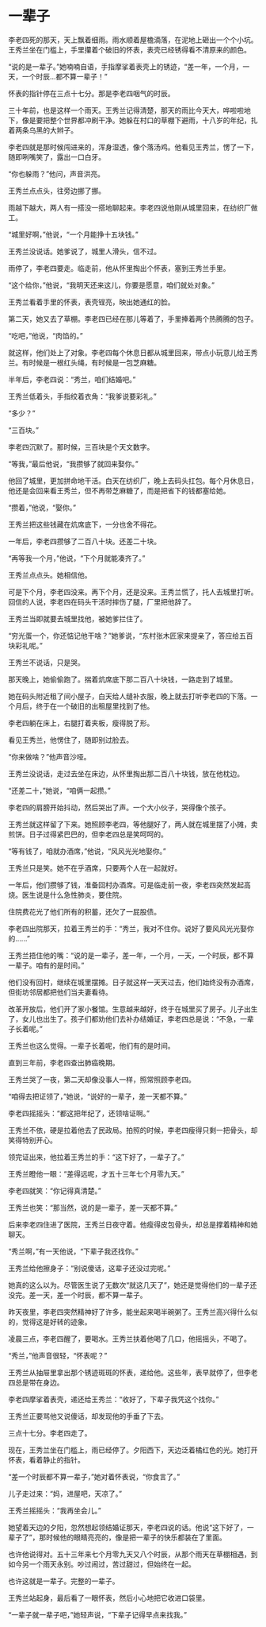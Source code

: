 # 一辈子

李老四死的那天，天上飘着细雨。雨水顺着屋檐滴落，在泥地上砸出一个个小坑。王秀兰坐在门槛上，手里攥着个破旧的怀表，表壳已经锈得看不清原来的颜色。

“说的是一辈子。”她喃喃自语，手指摩挲着表壳上的锈迹，“差一年，一个月，一天，一个时辰...都不算一辈子！”

怀表的指针停在三点十七分。那是李老四咽气的时辰。

三十年前，也是这样一个雨天。王秀兰记得清楚，那天的雨比今天大，哗啦啦地下，像是要把整个世界都冲刷干净。她躲在村口的草棚下避雨，十八岁的年纪，扎着两条乌黑的大辫子。

李老四就是那时候闯进来的，浑身湿透，像个落汤鸡。他看见王秀兰，愣了一下，随即咧嘴笑了，露出一口白牙。

“你也躲雨？”他问，声音洪亮。

王秀兰点点头，往旁边挪了挪。

雨越下越大，两人有一搭没一搭地聊起来。李老四说他刚从城里回来，在纺织厂做工。

“城里好啊，”他说，“一个月能挣十五块钱。”

王秀兰没说话。她爹说了，城里人滑头，信不过。

雨停了，李老四要走。临走前，他从怀里掏出个怀表，塞到王秀兰手里。

“这个给你，”他说，“我明天还来这儿，你要是愿意，咱们就处对象。”

王秀兰看着手里的怀表，表壳锃亮，映出她通红的脸。

第二天，她又去了草棚。李老四已经在那儿等着了，手里捧着两个热腾腾的包子。

“吃吧，”他说，“肉馅的。”

就这样，他们处上了对象。李老四每个休息日都从城里回来，带点小玩意儿给王秀兰。有时候是一根红头绳，有时候是一包芝麻糖。

半年后，李老四说：“秀兰，咱们结婚吧。”

王秀兰低着头，手指绞着衣角：“我爹说要彩礼。”

“多少？”

“三百块。”

李老四沉默了。那时候，三百块是个天文数字。

“等我，”最后他说，“我攒够了就回来娶你。”

他回了城里，更加拼命地干活。白天在纺织厂，晚上去码头扛包。每个月休息日，他还是会回来看王秀兰，但不再带芝麻糖了，而是把省下的钱都塞给她。

“攒着，”他说，“娶你。”

王秀兰把这些钱藏在炕席底下，一分也舍不得花。

一年后，李老四攒够了二百八十块。还差二十块。

“再等我一个月，”他说，“下个月就能凑齐了。”

王秀兰点点头。她相信他。

可是下个月，李老四没来。再下个月，还是没来。王秀兰慌了，托人去城里打听。回信的人说，李老四在码头干活时摔伤了腿，厂里把他辞了。

王秀兰当即就要去城里找他，被她爹拦住了。

“穷光蛋一个，你还惦记他干啥？”她爹说，“东村张木匠家来提亲了，答应给五百块彩礼呢。”

王秀兰不说话，只是哭。

那天晚上，她偷偷跑了。揣着炕席底下那二百八十块钱，一路走到了城里。

她在码头附近租了间小屋子，白天给人缝补衣服，晚上就去打听李老四的下落。一个月后，终于在一个破旧的出租屋里找到了他。

李老四躺在床上，右腿打着夹板，瘦得脱了形。

看见王秀兰，他愣住了，随即别过脸去。

“你来做啥？”他声音沙哑。

王秀兰没说话，走过去坐在床边，从怀里掏出那二百八十块钱，放在他枕边。

“还差二十，”她说，“咱俩一起攒。”

李老四的肩膀开始抖动，然后哭出了声。一个大小伙子，哭得像个孩子。

王秀兰就这样留了下来。她照顾李老四，等他腿好了，两人就在城里摆了小摊，卖煎饼。日子过得紧巴巴的，但李老四总是笑呵呵的。

“等有钱了，咱就办酒席，”他说，“风风光光地娶你。”

王秀兰只是笑。她不在乎酒席，只要两个人在一起就好。

一年后，他们攒够了钱，准备回村办酒席。可是临走前一夜，李老四突然发起高烧。医生说是什么急性肺炎，要住院。

住院费花光了他们所有的积蓄，还欠了一屁股债。

李老四出院那天，拉着王秀兰的手：“秀兰，我对不住你。说好了要风风光光娶你的......”

王秀兰捂住他的嘴：“说的是一辈子，差一年，一个月，一天，一个时辰，都不算一辈子。咱有的是时间。”

他们没有回村，继续在城里摆摊。日子就这样一天天过去，他们始终没有办酒席，但街坊邻居都把他们当夫妻看待。

改革开放后，他们开了家小餐馆。生意越来越好，终于在城里买了房子。儿子出生了，女儿也出生了。孩子们都劝他们去补办结婚证，李老四总是说：“不急，一辈子长着呢。”

王秀兰也这么觉得。一辈子长着呢，他们有的是时间。

直到三年前，李老四查出肺癌晚期。

王秀兰哭了一夜，第二天却像没事人一样，照常照顾李老四。

“咱得去把证领了，”她说，“说好的一辈子，差一天都不算。”

李老四摇摇头：“都这把年纪了，还领啥证啊。”

王秀兰不依，硬是拉着他去了民政局。拍照的时候，李老四瘦得只剩一把骨头，却笑得特别开心。

领完证出来，他拉着王秀兰的手：“这下好了，一辈子了。”

王秀兰瞪他一眼：“差得远呢，才五十三年七个月零九天。”

李老四就笑：“你记得真清楚。”

王秀兰也笑：“那当然，说的是一辈子，差一天都不算。”

后来李老四住进了医院，王秀兰日夜守着。他瘦得皮包骨头，却总是撑着精神和她聊天。

“秀兰啊，”有一天他说，“下辈子我还找你。”

王秀兰给他擦身子：“别说傻话，这辈子还没过完呢。”

她真的这么以为。尽管医生说了无数次“就这几天了”，她还是觉得他们的一辈子还没完。差一天，差一个时辰，都不算一辈子。

昨天夜里，李老四突然精神好了许多，能坐起来喝半碗粥了。王秀兰高兴得什么似的，觉得这是好转的迹象。

凌晨三点，李老四醒了，要喝水。王秀兰扶着他喝了几口，他摇摇头，不喝了。

“秀兰，”他声音很轻，“怀表呢？”

王秀兰从抽屉里拿出那个锈迹斑斑的怀表，递给他。这些年，表早就停了，但李老四总是带在身边。

李老四摩挲着表壳，递还给王秀兰：“收好了，下辈子我凭这个找你。”

王秀兰正要骂他又说傻话，却发现他的手垂了下去。

三点十七分。李老四走了。

现在，王秀兰坐在门槛上，雨已经停了。夕阳西下，天边泛着橘红色的光。她打开怀表，看着静止的指针。

“差一个时辰都不算一辈子，”她对着怀表说，“你食言了。”

儿子走过来：“妈，进屋吧，天凉了。”

王秀兰摇摇头：“我再坐会儿。”

她望着天边的夕阳，忽然想起领结婚证那天，李老四说的话。他说“这下好了，一辈子了”，那时候他的眼睛亮亮的，像是把一辈子的快乐都装在了里面。

也许他说得对。五十三年来七个月零九天又八个时辰，从那个雨天在草棚相遇，到如今另一个雨天永别。吵过闹过，苦过甜过，但始终在一起。

也许这就是一辈子。完整的一辈子。

王秀兰站起身，最后看了一眼怀表，然后小心地把它收进口袋里。

“一辈子就一辈子吧，”她轻声说，“下辈子记得早点来找我。”
